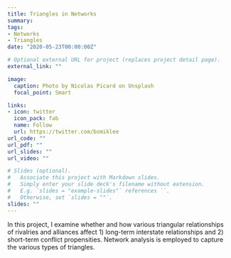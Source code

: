 ```yaml
---
title: Triangles in Networks
summary: 
tags:
- Networks
- Triangles
date: "2020-05-23T00:00:00Z"

# Optional external URL for project (replaces project detail page).
external_link: ""

image:
  caption: Photo by Nicolas Picard on Unsplash
  focal_point: Smart

links:
- icon: twitter
  icon_pack: fab
  name: Follow
  url: https://twitter.com/bomiklee
url_code: ""
url_pdf: ""
url_slides: ""
url_video: ""

# Slides (optional).
#   Associate this project with Markdown slides.
#   Simply enter your slide deck's filename without extension.
#   E.g. `slides = "example-slides"` references ``.
#   Otherwise, set `slides = ""`.
slides: ""
---
```


In this project, I examine whether and how various triangular relationships of rivalries and alliances affect 1) long-term interstate relationships and 2) short-term conflict propensities. Network analysis is employed to capture the various types of triangles. 
